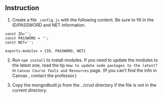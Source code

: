 ## Instruction

1. Create a file `_config.js` with the following content. Be sure to fill in the ID/PASSWORD and NET information. 

```
const ID=''; 
const PASSWORD = ''; 
const NET='';

exports.modules = {ID, PASSWORD, NET}
```

2. Run `npm install` to install modules. If you need to update the modules to the latest one, read the tip `How to update node packages to the latest?` in `Canvas Course Tools and Resources` page. (If you can’t find the info in Canvas , contact the professor.)

3. Copy the mongodbuitl.js from the ../crud directory if the file is not in the current directory. 